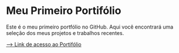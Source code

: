 # Meu Primeiro Portifólio

Este é o meu primeiro portfólio no GitHub. Aqui você encontrará uma seleção dos meus projetos e trabalhos recentes.

<a href="https://edilangomes.github.io/Portifolio-Atual/" target="_blank">--> Link de acesso ao Portifólio</a>
